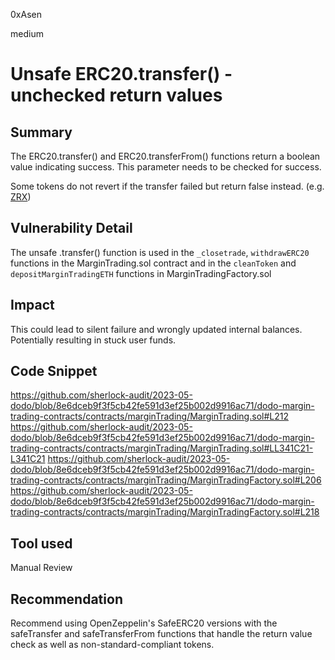 0xAsen

medium

# Unsafe ERC20.transfer() - unchecked return values

## Summary
The ERC20.transfer() and ERC20.transferFrom() functions return a boolean value indicating success. This parameter needs to be checked for success.

Some tokens do not revert if the transfer failed but return false instead. (e.g. [ZRX](https://etherscan.io/address/0xe41d2489571d322189246dafa5ebde1f4699f498#code))
## Vulnerability Detail
The unsafe .transfer() function is used in the `_closetrade`, `withdrawERC20` functions in the MarginTrading.sol contract and in the `cleanToken` and `depositMarginTradingETH` functions in MarginTradingFactory.sol
## Impact
This could lead to silent failure and wrongly updated internal balances. Potentially resulting in stuck user funds.
## Code Snippet
https://github.com/sherlock-audit/2023-05-dodo/blob/8e6dceb9f3f5cb42fe591d3ef25b002d9916ac71/dodo-margin-trading-contracts/contracts/marginTrading/MarginTrading.sol#L212
https://github.com/sherlock-audit/2023-05-dodo/blob/8e6dceb9f3f5cb42fe591d3ef25b002d9916ac71/dodo-margin-trading-contracts/contracts/marginTrading/MarginTrading.sol#LL341C21-L341C21
https://github.com/sherlock-audit/2023-05-dodo/blob/8e6dceb9f3f5cb42fe591d3ef25b002d9916ac71/dodo-margin-trading-contracts/contracts/marginTrading/MarginTradingFactory.sol#L206
https://github.com/sherlock-audit/2023-05-dodo/blob/8e6dceb9f3f5cb42fe591d3ef25b002d9916ac71/dodo-margin-trading-contracts/contracts/marginTrading/MarginTradingFactory.sol#L218
## Tool used

Manual Review

## Recommendation
Recommend using OpenZeppelin's SafeERC20 versions with the safeTransfer and safeTransferFrom functions that handle the return value check as well as non-standard-compliant tokens.